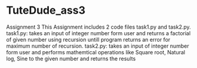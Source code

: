 # TuteDude_ass3
Assignment 3
This Assignment includes 2 code files task1.py and task2.py.
task1.py: takes an input of integer number form user and returns a factorial of given number using recursion untill program returns an error for maximum number of recursion.
task2.py: takes an input of integer number form user and performs mathemtical operations like Square root, Natural log, Sine to the given number and returns the results

